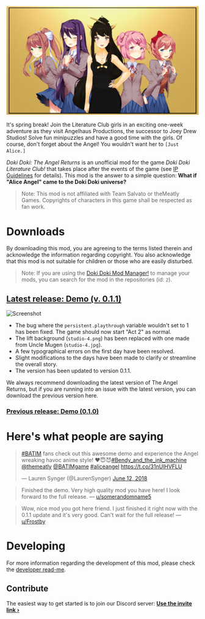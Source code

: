 ![Promotional image](game/mod_assets/images/menu/warning2.png)

It's spring break! Join the Literature Club girls in an exciting one-week adventure as they visit Angelhaus Productions, the successor to Joey Drew Studios! Solve fun minipuzzles and have a good time with the girls. Of course, don't forget about the Angel! You wouldn't want her to `[Just Alice.]`

*Doki Doki: The Angel Returns* is an unofficial mod for the game _Doki Doki Literature Club!_ that takes place after the events of the game (see [IP Guidelines](IPGuidelines.md) for details). This mod is the answer to a simple question: **What if "Alice Angel" came to the Doki Doki universe?**

> Note: This mod is not affiliated with Team Salvato or theMeatly Games. Copyrights of characters in this game shall be respected as fan work.

# Downloads
By downloading this mod, you are agreeing to the terms listed therein and acknowledge the information regarding copyright. You also acknowledge that this mod is not suitable for children or those who are easily disturbed.

> Note: If you are using the [Doki Doki Mod Manager!](https://doki.space) to manage your mods, you can search for the mod in the repositories (id: `2`).

## [Latest release: Demo (v. 0.1.1)](https://github.com/alicerunsonfedora/the-angel-returns/releases/tag/0.1.1)
![Screenshot](https://i.imgur.com/c6AYQCl.png)

* The bug where the `persistent.playthrough` variable wouldn't set to 1 has been fixed. The game should now start "Act 2" as normal.
* The lift background (`studio-4.png`) has been replaced with one made from Uncle Mugen (`studio-4.jpg`).
* A few typographical errors on the first day have been resolved.
* Slight modifications to the days have been made to clarify or streamline the overall story.
* The version has been updated to version 0.1.1.

We always recommend downloading the latest version of The Angel Returns, but if you are running into an issue with the latest version, you can download the previous version here.
### [Previous release: Demo (0.1.0)](https://github.com/alicerunsonfedora/the-angel-returns/releases/tag/0.1.0)

# Here's what people are saying
<blockquote class="twitter-tweet" data-lang="en"><p lang="en" dir="ltr"><a href="https://twitter.com/hashtag/BATIM?src=hash&amp;ref_src=twsrc%5Etfw">#BATIM</a> fans check out this awesome demo and experience the Angel wreaking havoc anime style! ❤️😇😈<a href="https://twitter.com/hashtag/Bendy_and_the_ink_machine?src=hash&amp;ref_src=twsrc%5Etfw">#Bendy_and_the_ink_machine</a> <a href="https://twitter.com/themeatly?ref_src=twsrc%5Etfw">@themeatly</a> <a href="https://twitter.com/BATIMgame?ref_src=twsrc%5Etfw">@BATIMgame</a> <a href="https://twitter.com/hashtag/aliceangel?src=hash&amp;ref_src=twsrc%5Etfw">#aliceangel</a> <a href="https://t.co/31nUlHVFLU">https://t.co/31nUlHVFLU</a></p>&mdash; Lauren Synger (@LaurenSynger) <a href="https://twitter.com/LaurenSynger/status/1006415213242044416?ref_src=twsrc%5Etfw">June 12, 2018</a></blockquote>
<script async src="https://platform.twitter.com/widgets.js" charset="utf-8"></script>

> Finished the demo. Very high quality mod you have here! I look forward to the full release. &mdash; [u/somerandomname5](https://www.reddit.com/user/somerandomname5)


> Wow, nice mod you got here friend. I just finished it right now with the 0.1.1 update and it's very good. Can't wait for the full release! &mdash; [u/Frostby](https://www.reddit.com/user/Frostby)

# Developing
For more information regarding the development of this mod, please check the [developer read-me](DEVELOPER.md).

## Contribute
The easiest way to get started is to join our Discord server:
**[Use the invite link &rsaquo;](https://discord.gg/tdvNzjW)**
